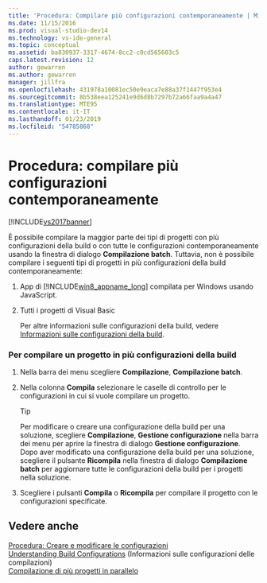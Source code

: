 ```yaml
---
title: 'Procedura: Compilare più configurazioni contemporaneamente | Microsoft Docs'
ms.date: 11/15/2016
ms.prod: visual-studio-dev14
ms.technology: vs-ide-general
ms.topic: conceptual
ms.assetid: ba830937-3317-4674-8cc2-c0cd565603c5
caps.latest.revision: 12
author: gewarren
ms.author: gewarren
manager: jillfra
ms.openlocfilehash: 431978a10081ec50e9eaca7e88a37f1447f953e4
ms.sourcegitcommit: 8b538eea125241e9d6d8b7297b72a66faa9a4a47
ms.translationtype: MTE95
ms.contentlocale: it-IT
ms.lasthandoff: 01/23/2019
ms.locfileid: "54785868"
---
```

# <a name="how-to-build-multiple-configurations-simultaneously"></a>Procedura: compilare più configurazioni contemporaneamente
[!INCLUDE[vs2017banner](../includes/vs2017banner.md)]

È possibile compilare la maggior parte dei tipi di progetti con più configurazioni della build o con tutte le configurazioni contemporaneamente usando la finestra di dialogo **Compilazione batch**. Tuttavia, non è possibile compilare i seguenti tipi di progetti in più configurazioni della build contemporaneamente:  
  
1. App di [!INCLUDE[win8_appname_long](../includes/win8-appname-long-md.md)] compilata per Windows usando JavaScript.  
  
2. Tutti i progetti di Visual Basic  
  
   Per altre informazioni sulle configurazioni della build, vedere [Informazioni sulle configurazioni della build](../ide/understanding-build-configurations.md).  
  
### <a name="to-build-a-project-in-multiple-build-configurations"></a>Per compilare un progetto in più configurazioni della build  
  
1.  Nella barra dei menu scegliere **Compilazione**, **Compilazione batch**.  
  
2.  Nella colonna **Compila** selezionare le caselle di controllo per le configurazioni in cui si vuole compilare un progetto.  
  
    > [!TIP]
    >  Per modificare o creare una configurazione della build per una soluzione, scegliere **Compilazione**, **Gestione configurazione** nella barra dei menu per aprire la finestra di dialogo **Gestione configurazione**. Dopo aver modificato una configurazione della build per una soluzione, scegliere il pulsante **Ricompila** nella finestra di dialogo **Compilazione batch** per aggiornare tutte le configurazioni della build per i progetti nella soluzione.  
  
3.  Scegliere i pulsanti **Compila** o **Ricompila** per compilare il progetto con le configurazioni specificate.  
  
## <a name="see-also"></a>Vedere anche  
 [Procedura: Creare e modificare le configurazioni](../ide/how-to-create-and-edit-configurations.md)   
 [Understanding Build Configurations](../ide/understanding-build-configurations.md)  (Informazioni sulle configurazioni delle compilazioni)  
 [Compilazione di più progetti in parallelo](../msbuild/building-multiple-projects-in-parallel-with-msbuild.md)

